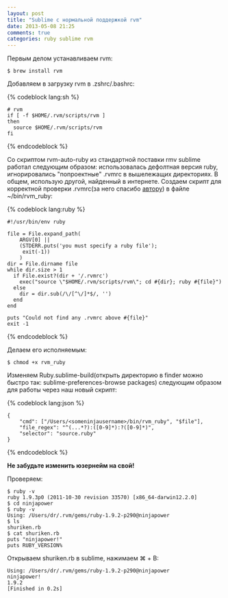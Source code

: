 ```yaml
---
layout: post
title: "Sublime с нормальной поддержкой rvm"
date: 2013-05-08 21:25
comments: true
categories: ruby sublime rvm
---
```

Первым делом устанавливаем rvm:

	$ brew install rvm

<!--more-->

Добавляем в загрузку rvm в .zshrc/.bashrc:

{% codeblock lang:sh %}

	# rvm 
	if [ -f $HOME/.rvm/scripts/rvm ]
	then
	  source $HOME/.rvm/scripts/rvm
	fi
	
{% endcodeblock %}


Со скриптом rvm-auto-ruby из стандартной поставки rmv sublime работал следующим образом: использовалась дефолтная версия ruby, игнорировались "попроектные" .rvmrc в вышележащих директориях. В общем, использую другой, найденный в интернете.
Создаем скрипт для корректной проверки .rvmrc(за него спасибо [автору](http://upstre.am/blog/2011/07/sublime-text-2-with-rvm-on-osx/)) в файле ~/bin/rvm_ruby:

{% codeblock lang:ruby %}

	#!/usr/bin/env ruby

	file = File.expand_path(
		ARGV[0] || 
		(STDERR.puts('you must specify a ruby file');
		 exit(-1))
		)
	dir = File.dirname file
	while dir.size > 1
	  if File.exist?(dir + '/.rvmrc')
	    exec("source \"$HOME/.rvm/scripts/rvm\"; cd #{dir}; ruby #{file}")
	  else
	    dir = dir.sub(/\/[^\/]*$/, '')
	  end
	end

	puts "Could not find any .rvmrc above #{file}"
	exit -1

{% endcodeblock %}

Делаем его исполняемым:

	$ chmod +x rvm_ruby


Изменяем Ruby.sublime-build(открыть директорию в finder можно быстро так: sublime-preferences-browse packages) следующим образом для работы через наш новый скрипт:

{% codeblock lang:json %}

	{
	    "cmd": ["/Users/<someninjausername>/bin/rvm_ruby", "$file"],
	    "file_regex": "^(...*?):([0-9]*):?([0-9]*)",
	    "selector": "source.ruby"
	}

{% endcodeblock %}

**Не забудьте изменить юзернейм на свой!**


Проверяем:

	$ ruby -v
	ruby 1.9.3p0 (2011-10-30 revision 33570) [x86_64-darwin12.2.0]
	$ cd ninjapower
	$ ruby -v
	Using: /Users/dr/.rvm/gems/ruby-1.9.2-p290@ninjapower
	$ ls
	shuriken.rb
	$ cat shuriken.rb
	puts "ninjapower!"
	puts RUBY_VERSION%


Открываем shuriken.rb в sublime, нажимаем ⌘ + B:

	Using: /Users/dr/.rvm/gems/ruby-1.9.2-p290@ninjapower
	ninjapower!
	1.9.2
	[Finished in 0.2s]


